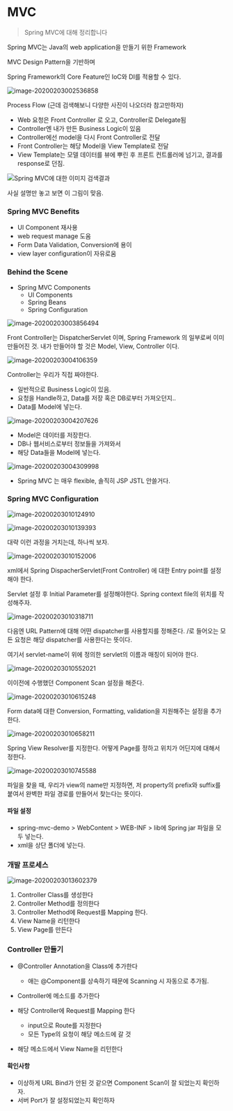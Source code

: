 # MVC

> Spring MVC에 대해 정리합니다



Spring MVC는 Java의 web application을 만들기 위한 Framework

MVC Design Pattern을 기반하며

Spring Framework의 Core Feature인 IoC와 DI를 적용할 수 있다.



![image-20200203002536858](images/image-20200203002536858.png)

Process Flow (근데 검색해보니 다양한 사진이 나오더라 참고만하자)

- Web 요청은 Front Controller 로 오고, Controller로 Delegate됨
- Controller엔 내가 만든 Business Logic이 있음
- Controller에선 model을 다시 Front Controller로 전달
- Front Controller는 해당 Model을 View Template로 전달
- View Template는 모델 데이터를 뷰에 뿌린 후 프론트 컨트롤러에 넘기고, 결과를 response로 던짐.



![Spring MVC에 대한 이미지 검색결과](https://cdn.journaldev.com/wp-content/uploads/2017/07/spring-mvc-architecture.png)

사실 설명만 놓고 보면 이 그림이 맞음.



### Spring MVC Benefits

- UI Component 재사용
- web request manage 도움
- Form Data Validation, Conversion에 용이
- view layer configuration이 자유로움



### Behind the Scene

- Spring MVC Components
  - UI Components
  - Spring Beans
  - Spring Configuration



![image-20200203003856494](images/image-20200203003856494.png)

Front Controller는 DispatcherServlet 이며, Spring Framework 의 일부로써 이미 만들어진 것. 내가 만들어야 할 것은 Model, View, Controller 이다.



![image-20200203004106359](images/image-20200203004106359.png)

Controller는 우리가 직접 짜야한다. 

- 일반적으로 Business Logic이 있음.
- 요청을 Handle하고, Data를 저장 혹은 DB로부터 가져오던지..
- Data를 Model에 넣는다.



![image-20200203004207626](images/image-20200203004207626.png)

- Model은 데이터를 저장한다.
- DB나 웹서비스로부터 정보들을 가져와서
- 해당 Data들을 Model에 넣는다.



![image-20200203004309998](images/image-20200203004309998.png)

- Spring MVC 는 매우 flexible, 솔직히 JSP JSTL 안쓸거다. 



### Spring MVC Configuration

![image-20200203010124910](images/image-20200203010124910.png)

![image-20200203010139393](images/image-20200203010139393.png)

대략 이런 과정을 거치는데, 하나씩 보자.



![image-20200203010152006](images/image-20200203010152006.png)

xml에서 Spring DispacherServlet(Front Controller) 에 대한 Entry point를 설정해야 한다.

Servlet 설정 후 Initial Parameter를 설정해야한다. Spring context file의 위치를 작성해주자.



![image-20200203010318711](images/image-20200203010318711.png)

다음엔 URL Pattern에 대해 어떤 dispatcher를 사용할지를 정해준다. /로 들어오는 모든 요청은 해당 dispatcher를 사용한다는 뜻이다.

여기서 servlet-name이 위에 정의한 servlet의 이름과 매칭이 되어야 한다.



![image-20200203010552021](images/image-20200203010552021.png)

이이전에 수행했던 Component Scan 설정을 해준다.



![image-20200203010615248](images/image-20200203010615248.png)

Form data에 대한 Conversion, Formatting, validation을 지원해주는 설정을 추가한다.



![image-20200203010658211](images/image-20200203010658211.png)

Spring View Resolver를 지정한다. 어떻게 Page를 정하고 위치가 어딘지에 대해서 정한다.



![image-20200203010745588](images/image-20200203010745588.png)

파일을 찾을 때, 우리가 view의 name만 지정하면, 저 property의 prefix와 suffix를 붙여서 완벽한 파일 경로를 만들어서 찾는다는 뜻이다. 



#### 파일 설정

- spring-mvc-demo > WebContent > WEB-INF > lib에 Spring jar 파일을 모두 넣는다.
- xml을 상단 폴더에 넣는다.



### 개발 프로세스

![image-20200203013602379](images/image-20200203013602379.png)

1. Controller Class를 생성한다
2. Controller Method를 정의한다
3. Controller Method에 Request를 Mapping 한다.
4. View Name을 리턴한다
5. View Page를 만든다



### Controller 만들기

- @Controller Annotation을 Class에 추가한다
  - 애는 @Component를 상속하기 때문에 Scanning 시 자동으로 추가됨.
- Controller에 메소드를 추가한다
- 해당 Controller에 Request를 Mapping 한다
  - input으로 Route를 지정한다
  - 모든 Type의 요청이 해당 메소드에 갈 것

- 해당 메소드에서 View Name을 리턴한다



#### 확인사항

- 이상하게 URL Bind가 안된 것 같으면 Component Scan이 잘 되었는지 확인하자.
- 서버 Port가 잘 설정되었는지 확인하자

